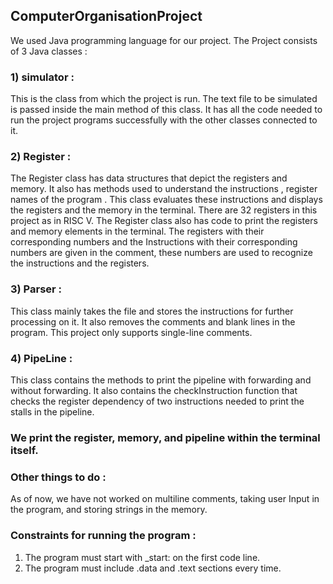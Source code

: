 ## ComputerOrganisationProject
We used Java programming language for our project. 
The Project consists of 3 Java classes :
### 1) simulator :
  This is the class from which the project is run. The text file to be simulated is passed inside the main method of this class.
  It has all the code needed to run the project programs successfully with the other classes connected to it.
  
  
 ### 2) Register :
  The Register class has data structures that depict the registers and memory. 
  It also has methods used to understand the instructions , register names of the program .
  This class evaluates these instructions and displays the registers and the memory in the terminal. 
  There are 32 registers in this project as in RISC V.
  The Register class also has code to print the registers and memory elements in the terminal. 
  The registers with their corresponding numbers and the Instructions with their corresponding numbers are given in the comment, these numbers are used to recognize the instructions and the registers. 
  
 ### 3) Parser :
  This class mainly takes the file and stores the instructions for further processing on it.
  It also removes the comments and blank lines in the program.
  This project only supports single-line comments.
  
 ### 4) PipeLine :
  This class contains the methods to print the pipeline with forwarding and without forwarding. It also contains the checkInstruction function that checks the register dependency of two instructions needed to print the stalls in the pipeline.
  
 ### We print the register, memory, and pipeline within the terminal itself.
  
 ### Other things to do :
 As of now, we have not worked on multiline comments, taking user Input in the program, and storing strings in the memory.
 
 
 ### Constraints for running the program :
1) The program must start with _start: on the first code line.
2) The program must include .data and .text sections every time.

 
  

